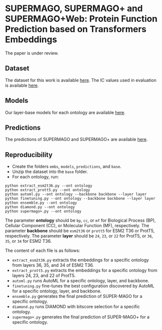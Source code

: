 # SUPERMAGO, SUPERMAGO+ and SUPERMAGO+Web: Protein Function Prediction based on Transformers Embeddings

The paper is under review.

## Dataset
The dataset for this work is available [here](https://zenodo.org/records/10982903).
The IC values used in evaluation is available [here](https://zenodo.org/records/13362841).

## Models
Our layer-base models for each ontology are available [here](https://drive.google.com/drive/folders/1JITfN21nWZX3DYGbi0wDDPwUX4eUuEca?usp=sharing).

## Predictions
The predictions of SUPERMAGO and SUPERMAGO+ are available [here](https://drive.google.com/drive/folders/1ynayNr_HEC3tNC6sAtXplzpQ9s2xnpdG?usp=sharing).

## Reproducibility
* Create the folders ```embs```, ```models```, ```predictions```, and ```base```.
* Unzip the dataset into the ```base``` folder.
* For each ontology, run:
```
python extract_esm2t36.py --ont ontology
python extract_prott5.py --ont ontology
python automl.py --ont ontology --backbone backbone --layer layer
python finetuning.py --ont ontology --backbone backbone --layer layer
python ensemble.py --ont ontology
python diamond.py --ont ontology
python supermago+.py --ont ontology
```
The parameter **ontology** should be ```bp```, ```cc```, or ```mf``` for Biological Process (BP), Cellular Component (CC), or Molecular Function (MF), respectively.
The parameter **backbone** should be ```esm2t36``` or ```prott5``` for ESM2 T36 or ProtT5, respectively.
The parameter **layer** should be ```24```, ```23```, or ```22``` for ProtT5, or ```36```, ```35```, or ```34``` for ESM2 T36.

The content of each file is as follows:
* ```extract_esm2t36.py``` extracts the embeddings for a specific ontology from layers 36, 35, and 34 of ESM2 T36.
* ```extract_prott5.py``` extracts the embeddings for a specific ontology from layers 24, 23, and 22 of ProtT5.
* ```automl.py``` runs AutoML for a specific ontology, layer, and backbone.
* ```finetuning.py``` fine-tunes the best configuration discovered by AutoML for a specific ontology, layer, and backbone.
* ```ensemble.py``` generates the final prediction of SUPER-MAGO for a specific ontology.
* ```diamond.py``` runs DIAMOND with bitscore selection for a specific ontology.
* ```supermago+.py``` generates the final prediction of SUPER-MAGO+ for a specific ontology.
